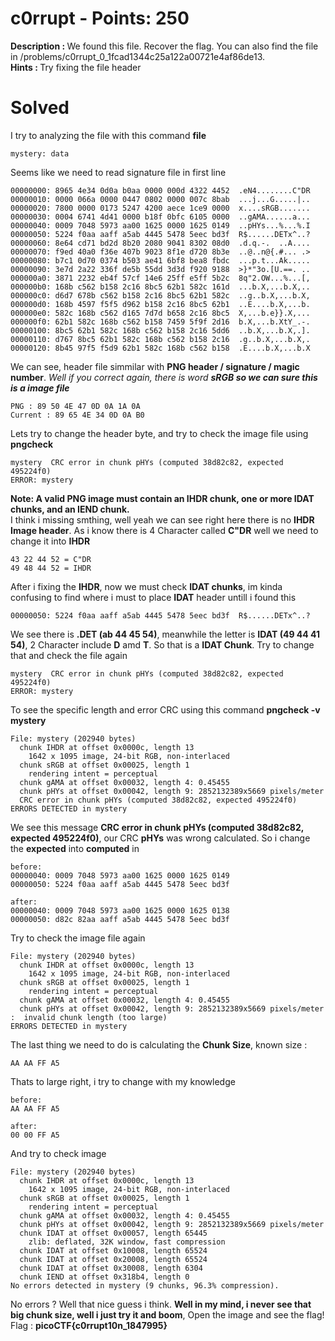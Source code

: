 # c0rrupt - Points: 250
<b>Description : </b>We found this file. Recover the flag. You can also find the file in /problems/c0rrupt_0_1fcad1344c25a122a00721e4af86de13.<br>
<b>Hints : </b>Try fixing the file header
# Solved
I try to analyzing the file with this command <b>file</b>
```
mystery: data
```
Seems like we need to read signature file in first line
```
00000000: 8965 4e34 0d0a b0aa 0000 000d 4322 4452  .eN4........C"DR
00000010: 0000 066a 0000 0447 0802 0000 007c 8bab  ...j...G.....|..
00000020: 7800 0000 0173 5247 4200 aece 1ce9 0000  x....sRGB.......
00000030: 0004 6741 4d41 0000 b18f 0bfc 6105 0000  ..gAMA......a...
00000040: 0009 7048 5973 aa00 1625 0000 1625 0149  ..pHYs...%...%.I
00000050: 5224 f0aa aaff a5ab 4445 5478 5eec bd3f  R$......DETx^..?
00000060: 8e64 cd71 bd2d 8b20 2080 9041 8302 08d0  .d.q.-.  ..A....
00000070: f9ed 40a0 f36e 407b 9023 8f1e d720 8b3e  ..@..n@{.#... .>
00000080: b7c1 0d70 0374 b503 ae41 6bf8 bea8 fbdc  ...p.t...Ak.....
00000090: 3e7d 2a22 336f de5b 55dd 3d3d f920 9188  >}*"3o.[U.==. ..
000000a0: 3871 2232 eb4f 57cf 14e6 25ff e5ff 5b2c  8q"2.OW...%...[,
000000b0: 168b c562 b158 2c16 8bc5 62b1 582c 161d  ...b.X,...b.X,..
000000c0: d6d7 678b c562 b158 2c16 8bc5 62b1 582c  ..g..b.X,...b.X,
000000d0: 168b 4597 f5f5 d962 b158 2c16 8bc5 62b1  ..E....b.X,...b.
000000e0: 582c 168b c562 d165 7d7d b658 2c16 8bc5  X,...b.e}}.X,...
000000f0: 62b1 582c 168b c562 b158 7459 5f9f 2d16  b.X,...b.XtY_.-.
00000100: 8bc5 62b1 582c 168b c562 b158 2c16 5dd6  ..b.X,...b.X,.].
00000110: d767 8bc5 62b1 582c 168b c562 b158 2c16  .g..b.X,...b.X,.
00000120: 8b45 97f5 f5d9 62b1 582c 168b c562 b158  .E....b.X,...b.X
```
We can see, header file simmilar with <b>PNG header / signature / magic number</b>. <i>Well if you correct again, there is word <b>sRGB so we can sure this is a image file</b></i>
```
PNG : 89 50 4E 47 0D 0A 1A 0A
Current : 89 65 4E 34 0D 0A B0
```
Lets try to change the header byte, and try to check the image file using <b>pngcheck</b>
```
mystery  CRC error in chunk pHYs (computed 38d82c82, expected 495224f0)
ERROR: mystery
```
<b>Note: A valid PNG image must contain an IHDR chunk, one or more IDAT chunks, and an IEND chunk.</b><br>
I think i missing smthing, well yeah we can see right here there is no <b>IHDR Image header</b>. As i know there is 4 Character called <b>C"DR</b> well we need to change it into <b>IHDR</b>
```
43 22 44 52 = C"DR
49 48 44 52 = IHDR
```
After i fixing the <b>IHDR</b>, now we must check <b>IDAT chunks</b>, im kinda confusing to find where i must to place <b>IDAT</b> header untill i found this
```
00000050: 5224 f0aa aaff a5ab 4445 5478 5eec bd3f  R$......DETx^..?
```
We see there is <b>.DET (ab 44 45 54)</b>, meanwhile the letter is <b>IDAT (49 44 41 54)</b>, 2 Character include <b>D</b> amd <b>T</b>. So that is a <b>IDAT Chunk</b>. Try to change that and check the file again
```
mystery  CRC error in chunk pHYs (computed 38d82c82, expected 495224f0)
ERROR: mystery
```
To see the specific length and error CRC using this command <b>pngcheck -v mystery</b>
```
File: mystery (202940 bytes)
  chunk IHDR at offset 0x0000c, length 13
    1642 x 1095 image, 24-bit RGB, non-interlaced
  chunk sRGB at offset 0x00025, length 1
    rendering intent = perceptual
  chunk gAMA at offset 0x00032, length 4: 0.45455
  chunk pHYs at offset 0x00042, length 9: 2852132389x5669 pixels/meter
  CRC error in chunk pHYs (computed 38d82c82, expected 495224f0)
ERRORS DETECTED in mystery
```
We see this message <b>CRC error in chunk pHYs (computed 38d82c82, expected 495224f0)</b>, our CRC <b>pHYs</b> was wrong calculated. So i change the <b>expected</b> into <b>computed</b> in
```
before:
00000040: 0009 7048 5973 aa00 1625 0000 1625 0149
00000050: 5224 f0aa aaff a5ab 4445 5478 5eec bd3f

after:
00000040: 0009 7048 5973 aa00 1625 0000 1625 0138
00000050: d82c 82aa aaff a5ab 4445 5478 5eec bd3f
```
Try to check the image file again
```
File: mystery (202940 bytes)
  chunk IHDR at offset 0x0000c, length 13
    1642 x 1095 image, 24-bit RGB, non-interlaced
  chunk sRGB at offset 0x00025, length 1
    rendering intent = perceptual
  chunk gAMA at offset 0x00032, length 4: 0.45455
  chunk pHYs at offset 0x00042, length 9: 2852132389x5669 pixels/meter
:  invalid chunk length (too large)
ERRORS DETECTED in mystery
```
The last thing we need to do is calculating the <b>Chunk Size</b>, known size :
```
AA AA FF A5
```
Thats to large right, i try to change with my knowledge
```
before:
AA AA FF A5

after:
00 00 FF A5
```
And try to check image
```
File: mystery (202940 bytes)
  chunk IHDR at offset 0x0000c, length 13
    1642 x 1095 image, 24-bit RGB, non-interlaced
  chunk sRGB at offset 0x00025, length 1
    rendering intent = perceptual
  chunk gAMA at offset 0x00032, length 4: 0.45455
  chunk pHYs at offset 0x00042, length 9: 2852132389x5669 pixels/meter
  chunk IDAT at offset 0x00057, length 65445
    zlib: deflated, 32K window, fast compression
  chunk IDAT at offset 0x10008, length 65524
  chunk IDAT at offset 0x20008, length 65524
  chunk IDAT at offset 0x30008, length 6304
  chunk IEND at offset 0x318b4, length 0
No errors detected in mystery (9 chunks, 96.3% compression).
```
No errors ? Well that nice guess i think. <b>Well in my mind, i never see that big chunk size, well i just try it and boom</b>, Open the image and see the flag!<br>
Flag : <b>picoCTF{c0rrupt10n_1847995}</b>
